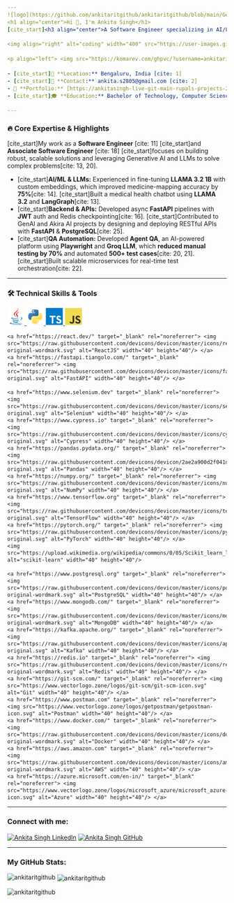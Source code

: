 ```yaml
---
![logo](https://github.com/ankitaritgithub/ankitaritgithub/blob/main/Gemini_Generated_Image_68r43a68r43a68r4.png)
<h1 align="center">Hi 👋, I'm Ankita Singh</h1>
[cite_start]<h3 align="center">A Software Engineer specializing in AI/LLMs, Full-Stack Development, and QA Automation from India [cite: 1, 11, 18]</h3>

<img align="right" alt="coding" width="400" src="https://user-images.githubusercontent.com/55389276/140866485-8fb1c876-9a8f-4d6a-98dc-08c4981eaf70.gif">

<p align="left"> <img src="https://komarev.com/ghpvc/?username=ankitaritgithub&label=Profile%20views&color=0e75b6&style=flat" alt="ankita-singh" /> </p>

- [cite_start]📍 **Location:** Bengaluru, India [cite: 1]
- [cite_start]📧 **Contact:** ankita.s2805@gmail.com [cite: 2]
- 🔗 **Portfolio:** [https://ankitasingh-live-git-main-rupals-projects-2b0340cc.vercel.app](https://ankitasingh-live-git-main-rupals-projects-2b0340cc.vercel.app)
- [cite_start]🎓 **Education:** Bachelor of Technology, Computer Science Engineering (Lovely Professional University, Aug 2020-Jun 2024) [cite: 33, 34, 39]

---
```


### 🔥 Core Expertise & Highlights

[cite_start]My work as a **Software Engineer** [cite: 11] [cite_start]and **Associate Software Engineer** [cite: 18] [cite_start]focuses on building robust, scalable solutions and leveraging Generative AI and LLMs to solve complex problems[cite: 13, 20].

* [cite_start]**AI/ML & LLMs:** Experienced in fine-tuning **LLAMA 3.2 1B** with custom embeddings, which improved medicine-mapping accuracy by **75%**[cite: 14]. [cite_start]Built a medical health chatbot using **LLAMA 3.2** and **LangGraph**[cite: 13].
* [cite_start]**Backend & APIs:** Developed async **FastAPI** pipelines with **JWT** auth and Redis checkpointing[cite: 16]. [cite_start]Contributed to GenAI and Akira AI projects by designing and deploying RESTful APIs with **FastAPI** & **PostgreSQL**[cite: 25].
* [cite_start]**QA Automation:** Developed **Agent QA**, an AI-powered platform using **Playwright** and **Groq LLM**, which **reduced manual testing by 70%** and automated **500+ test cases**[cite: 20, 21]. [cite_start]Built scalable microservices for real-time test orchestration[cite: 22].

---

<h3 align="left">🛠️ Technical Skills & Tools</h3>
<p align="left">
    <a href="https://www.java.com" target="_blank" rel="noreferrer"> <img src="https://raw.githubusercontent.com/devicons/devicon/master/icons/java/java-original.svg" alt="Java" width="40" height="40"/> </a>
    <a href="https://www.python.org" target="_blank" rel="noreferrer"> <img src="https://raw.githubusercontent.com/devicons/devicon/master/icons/python/python-original.svg" alt="Python" width="40" height="40"/> </a>
    <a href="https://www.typescriptlang.org/" target="_blank" rel="noreferrer"> <img src="https://raw.githubusercontent.com/devicons/devicon/master/icons/typescript/typescript-original.svg" alt="TypeScript" width="40" height="40"/> </a>
    <a href="https://developer.mozilla.org/en-US/docs/Web/JavaScript" target="_blank" rel="noreferrer"> <img src="https://raw.githubusercontent.com/devicons/devicon/master/icons/javascript/javascript-original.svg" alt="JavaScript" width="40" height="40"/> </a>
    
    <a href="https://react.dev/" target="_blank" rel="noreferrer"> <img src="https://raw.githubusercontent.com/devicons/devicon/master/icons/react/react-original-wordmark.svg" alt="ReactJS" width="40" height="40"/> </a>
    <a href="https://fastapi.tiangolo.com/" target="_blank" rel="noreferrer"> <img src="https://raw.githubusercontent.com/devicons/devicon/master/icons/fastapi/fastapi-original.svg" alt="FastAPI" width="40" height="40"/> </a>

    <a href="https://www.selenium.dev" target="_blank" rel="noreferrer"> <img src="https://raw.githubusercontent.com/devicons/devicon/master/icons/selenium/selenium-original.svg" alt="Selenium" width="40" height="40"/> </a>
    <a href="https://www.cypress.io" target="_blank" rel="noreferrer"> <img src="https://raw.githubusercontent.com/devicons/devicon/master/icons/cypressio/cypressio-original.svg" alt="Cypress" width="40" height="40"/> </a>
    <a href="https://pandas.pydata.org/" target="_blank" rel="noreferrer"> <img src="https://raw.githubusercontent.com/devicons/devicon/2ae2a900d2f041da66e950e4d48052658d850630/icons/pandas/pandas-original.svg" alt="Pandas" width="40" height="40"/> </a>
    <a href="https://numpy.org/" target="_blank" rel="noreferrer"> <img src="https://raw.githubusercontent.com/devicons/devicon/master/icons/numpy/numpy-original.svg" alt="NumPy" width="40" height="40"/> </a>
    <a href="https://www.tensorflow.org" target="_blank" rel="noreferrer"> <img src="https://raw.githubusercontent.com/devicons/devicon/master/icons/tensorflow/tensorflow-original.svg" alt="TensorFlow" width="40" height="40"/> </a>
    <a href="https://pytorch.org/" target="_blank" rel="noreferrer"> <img src="https://raw.githubusercontent.com/devicons/devicon/master/icons/pytorch/pytorch-original.svg" alt="PyTorch" width="40" height="40"/> </a>
    <img src="https://upload.wikimedia.org/wikipedia/commons/0/05/Scikit_learn_logo_small.svg" alt="scikit-learn" width="40" height="40"/> 

    <a href="https://www.postgresql.org" target="_blank" rel="noreferrer"> <img src="https://raw.githubusercontent.com/devicons/devicon/master/icons/postgresql/postgresql-original-wordmark.svg" alt="PostgreSQL" width="40" height="40"/> </a>
    <a href="https://www.mongodb.com/" target="_blank" rel="noreferrer"> <img src="https://raw.githubusercontent.com/devicons/devicon/master/icons/mongodb/mongodb-original-wordmark.svg" alt="MongoDB" width="40" height="40"/> </a>
    <a href="https://kafka.apache.org/" target="_blank" rel="noreferrer"> <img src="https://raw.githubusercontent.com/devicons/devicon/master/icons/apachekafka/apachekafka-original.svg" alt="Kafka" width="40" height="40"/> </a>
    <a href="https://redis.io" target="_blank" rel="noreferrer"> <img src="https://raw.githubusercontent.com/devicons/devicon/master/icons/redis/redis-original-wordmark.svg" alt="Redis" width="40" height="40"/> </a>
    <a href="https://git-scm.com/" target="_blank" rel="noreferrer"> <img src="https://www.vectorlogo.zone/logos/git-scm/git-scm-icon.svg" alt="Git" width="40" height="40"/> </a>
    <a href="https://www.postman.com" target="_blank" rel="noreferrer"> <img src="https://www.vectorlogo.zone/logos/getpostman/getpostman-icon.svg" alt="Postman" width="40" height="40"/> </a>
    <a href="https://www.docker.com/" target="_blank" rel="noreferrer"> <img src="https://raw.githubusercontent.com/devicons/devicon/master/icons/docker/docker-original-wordmark.svg" alt="Docker" width="40" height="40"/> </a>
    <a href="https://aws.amazon.com" target="_blank" rel="noreferrer"> <img src="https://raw.githubusercontent.com/devicons/devicon/master/icons/amazonwebservices/amazonwebservices-original-wordmark.svg" alt="AWS" width="40" height="40"/> </a>
    <a href="https://azure.microsoft.com/en-in/" target="_blank" rel="noreferrer"> <img src="https://www.vectorlogo.zone/logos/microsoft_azure/microsoft_azure-icon.svg" alt="Azure" width="40" height="40"/> </a>
</p>

---

<h3 align="left">Connect with me:</h3>
<p align="left">
<a href="https://www.linkedin.com/in/ankita-singh00/" target="_blank"><img align="center" src="https://raw.githubusercontent.com/rahuldkjain/github-profile-readme-generator/master/src/images/icons/Social/linked-in-alt.svg" alt="Ankita Singh LinkedIn" height="30" width="40" /></a>
<a href="https://github.com/ankitaritgithub" target="_blank"><img align="center" src="https://raw.githubusercontent.com/rahuldkjain/github-profile-readme-generator/master/src/images/icons/Social/github.svg" alt="Ankita Singh GitHub" height="30" width="40" /></a>
</p>

---

<h3 align="left">My GitHub Stats:</h3>
<p><img align="left" src="https://github-readme-stats.vercel.app/api/top-langs?username=ankitaritgithub&show_icons=true&locale=en&layout=compact" alt="ankitaritgithub" /></p>

<p>&nbsp;<img align="center" src="https://github-readme-stats.vercel.app/api?username=ankitaritgithub&show_icons=true&locale=en" alt="ankitaritgithub" /></p>

<p><img align="center" src="https://github-readme-streak-stats.herokuapp.com/?user=ankitaritgithub&" alt="ankitaritgithub" /></p>
